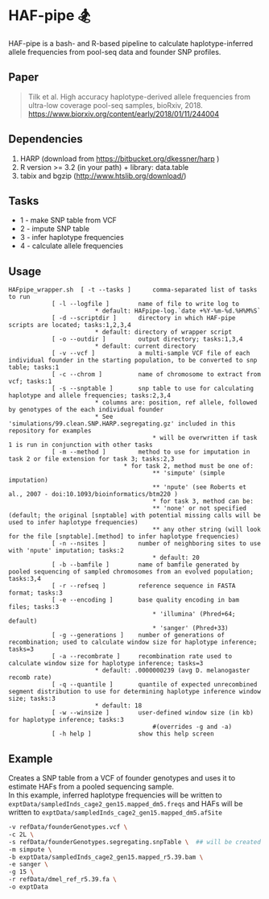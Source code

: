 # HAF-pipe 🏂

HAF-pipe is a bash- and R-based pipeline to calculate haplotype-inferred allele frequencies from pool-seq data and founder SNP profiles.

## Paper



> Tilk et al. High accuracy haplotype-derived allele frequencies from ultra-low coverage pool-seq samples, bioRxiv, 2018. https://www.biorxiv.org/content/early/2018/01/11/244004  

## Dependencies



1. HARP (download from https://bitbucket.org/dkessner/harp )
2. R version >= 3.2 (in your path) + library: data.table 
3. tabix and bgzip (http://www.htslib.org/download/)

## Tasks
*	1 - make SNP table from VCF
*	2 - impute SNP table
*	3 - infer haplotype frequencies
*	4 - calculate allele frequencies



## Usage



```
HAFpipe_wrapper.sh	[ -t --tasks ]		comma-separated list of tasks to run 
			[ -l --logfile ]    	name of file to write log to
						* default: HAFpipe-log.`date +%Y-%m-%d.%H%M%S`
			[ -d --scriptdir ]  	directory in which HAF-pipe scripts are located; tasks:1,2,3,4
						* default: directory of wrapper script 
			[ -o --outdir ]     	output directory; tasks:1,3,4 
						* default: current directory
			[ -v --vcf ]        	a multi-sample VCF file of each individual founder in the starting population, to be converted to snp table; tasks:1
			[ -c --chrom ]      	name of chromosome to extract from vcf; tasks:1
			[ -s --snptable ]   	snp table to use for calculating haplotype and allele frequencies; tasks:2,3,4 
						* columns are: position, ref allele, followed by genotypes of the each individual founder
						* See 'simulations/99.clean.SNP.HARP.segregating.gz' included in this repository for examples
                            			* will be overwritten if task 1 is run in conjunction with other tasks
			[ -m --method ]     	method to use for imputation in task 2 or file extension for task 3; tasks:2,3
        		    			* for task 2, method must be one of:
                            			** 'simpute' (simple imputation)
                            			** 'npute' (see Roberts et al., 2007 - doi:10.1093/bioinformatics/btm220 )
                            			* for task 3, method can be:
                            			** 'none' or not specified (default; the original [snptable] with potential missing calls will be used to infer haplotype frequencies)
                            			** any other string (will look for the file [snptable].[method] to infer haplotype frequencies)
			[ -n --nsites ]     	number of neighboring sites to use with 'npute' imputation; tasks:2
                            			* default: 20
			[ -b --bamfile ]    	name of bamfile generated by pooled sequencing of sampled chromosomes from an evolved population; tasks:3,4 
			[ -r --refseq ]     	reference sequence in FASTA format; tasks:3
			[ -e --encoding ]   	base quality encoding in bam files; tasks:3
                            			* 'illumina' (Phred+64; default)
                            			* 'sanger' (Phred+33)
			[ -g --generations ] 	number of generations of recombination; used to calculate window size for haplotype inference; tasks=3
			[ -a --recombrate ] 	recombination rate used to calculate window size for haplotype inference; tasks=3
						* default: .0000000239 (avg D. melanogaster recomb rate)	
			[ -q --quantile ]   	quantile of expected unrecombined segment distribution to use for determining haplotype inference window size; tasks:3
						* default: 18
			[ -w --winsize ]    	user-defined window size (in kb) for haplotype inference; tasks:3
                            			#(overrides -g and -a) 
			[ -h help ]         	show this help screen
```

## Example

Creates a SNP table from a VCF of founder genotypes and uses it to estimate HAFs from a pooled sequencing sample.  
In this example, inferred haplotype frequencies will be written to ```exptData/sampledInds_cage2_gen15.mapped_dm5.freqs```
and HAFs will be written to ```exptData/sampledInds_cage2_gen15.mapped_dm5.afSite```  <br>

``` HAFpipe_wrapper.sh -t 1,2,3,4 \
-v refData/founderGenotypes.vcf \
-c 2L \
-s refData/founderGenotypes.segregating.snpTable \  ## will be created
-m simpute \
-b exptData/sampledInds_cage2_gen15.mapped_r5.39.bam \
-e sanger \
-g 15 \
-r refData/dmel_ref_r5.39.fa \
-o exptData 

```

